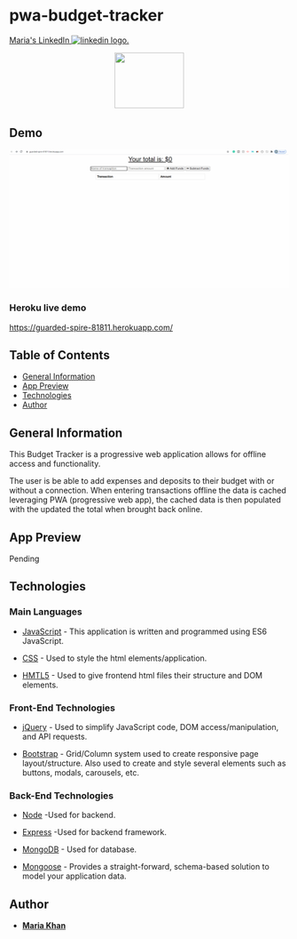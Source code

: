 # pwa-budget-tracker
<!--linkedin logo-->
<a class="LI-simple-link" href='https://www.linkedin.com/in/maria-khan-9202471a3?trk=profile-badge'>Maria's LinkedIn <img src="https://edent.github.io/SuperTinyIcons/images/svg/linkedin.svg" alt="linkedin logo." width="20" height="20"> </a></div>


<!-- image for team tracker-->
  <p align="center">
  <a href="#">
    <img src="https://img.icons8.com/nolan/96/fund-accounting.png" width="125" height="100"/>
  </a>
  
## Demo 

![pwa-budget-tracker](budget-tracker.gif)

### Heroku live demo

https://guarded-spire-81811.herokuapp.com/

## Table of Contents
* [General Information](#general-information)
* [App Preview](#app-preview)
* [Technologies](technologies)
* [Author](#author)

## General Information
This Budget Tracker is a progressive web application allows for offline access and functionality.

The user is be able to add expenses and deposits to their budget with or without a connection. When entering transactions offline the data is cached leveraging PWA (progressive web app), the cached data is then populated with the updated the total when brought back online.



## App Preview

Pending 

## Technologies
### Main Languages

* [JavaScript](https://developer.mozilla.org/en-US/docs/Web/JavaScript) - This application is written and programmed using ES6 JavaScript.

* [CSS](https://developer.mozilla.org/en-US/docs/Web/CSS) - Used to style the html elements/application.

* [HMTL5](https://developer.mozilla.org/en-US/docs/Web/HTML) - Used to give frontend html files their structure and DOM elements.




### Front-End Technologies

* [jQuery](https://jquery.com/) -  Used to simplify JavaScript code, DOM access/manipulation, and API requests.

* [Bootstrap](https://getbootstrap.com/) - Grid/Column system used to create responsive page layout/structure.  Also used to create and style several elements such as buttons, modals, carousels, etc.




### Back-End Technologies

* [Node](https://nodejs.org/en/) -Used for backend.

* [Express](https://expressjs.com/) -Used for backend framework.

* [MongoDB](https://www.mongodb.com/) - Used for database.

* [Mongoose](https://mongoosejs.com/) - Provides a straight-forward, schema-based solution to model your application data.



 

## Author

* **[Maria Khan](https://github.com/MariaKhantech)**